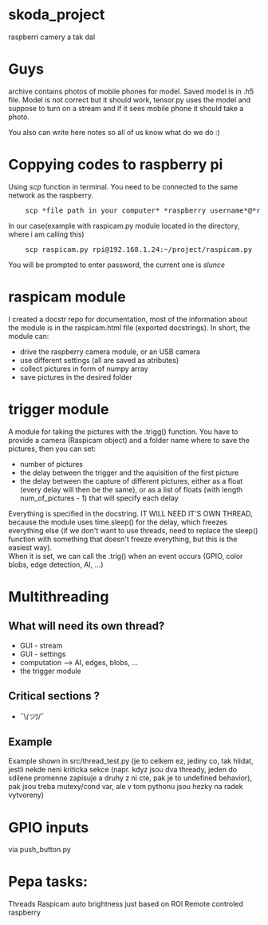# skoda_project
raspberri camery a tak dal

# Guys 
archive contains photos of mobile phones for model. Saved model is in .h5 file. Model is not correct but it should work, tensor.py uses the model and suppose to turn on a stream and if it sees mobile phone it should take a photo. 

You also can write here notes so all of us know what do we do :)

# Coppying codes to raspberry pi
 
Using *scp* function in terminal. You need to be connected to the same network as the raspberry. <br/>
<pre>
    scp *file path in your computer* *raspberry_username*@*raspberry_IP_address*:~/*path in raspberry*
</pre>
In our case(example with raspicam.py module located in the directory, where i am calling this)
<pre>
    scp raspicam.py rpi@192.168.1.24:~/project/raspicam.py
</pre>
You will be prompted to enter password, the current one is *slunce*


# raspicam module
I created a docstr repo for documentation, most of the information about the module is in the raspicam.html file (exported docstrings). In short, the module can:
- drive the raspberry camera module, or an USB camera
- use different settings (all are saved as atributes)
- collect pictures in form of numpy array
- save pictures in the desired folder

# trigger module
A module for taking the pictures with the .trigg() function. You have to provide a camera (Raspicam object) and a folder name where to save the pictures, then you can set:
- number of pictures
- the delay between the trigger and the aquisition of the first picture
- the delay between the capture of different pictures, either as a float (every delay will then be the same), or as a list of floats (with length num_of_pictures - 1) that will specify each delay

Everything is specified in the docstring. 
IT WILL NEED IT'S OWN THREAD, because the module uses time.sleep() for the delay, which freezes everything else (if we don't want to use threads, need to replace the sleep() function with something that doesn't freeze everything, but this is the easiest way). <br />
When it is set, we can call the .trig() when an event occurs (GPIO, color blobs, edge detection, AI, ...)

# Multithreading
## What will need its own thread?
- GUI - stream
- GUI - settings
- computation --> AI, edges, blobs, ...
- the trigger module

## Critical sections ?
- ¯\\_(ツ)_/¯

## Example
Example shown in src/thread_test.py (je to celkem ez, jediny co, tak hlidat, jestli nekde neni kriticka sekce (napr. kdyz jsou dva thready, jeden do sdilene promenne zapisuje a druhy z ni cte, pak je to undefined behavior), pak jsou treba mutexy/cond var, ale v tom pythonu jsou hezky na radek vytvoreny)

# GPIO inputs
via push_button.py

# Pepa tasks:
Threads
Raspicam auto brightness just based on ROI
Remote controled raspberry

